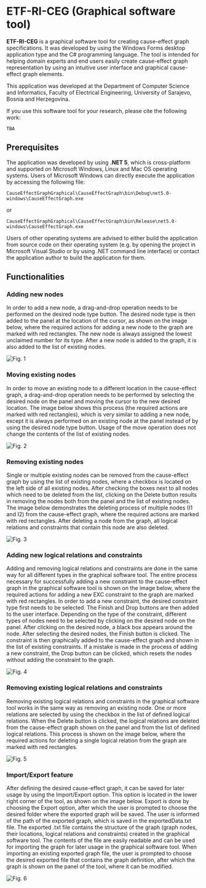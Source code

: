 # ETF-RI-CEG (Graphical software tool)

**ETF-RI-CEG** is a graphical software tool for creating cause-effect graph specifications. It was developed by using the Windows Forms desktop application type and the C# programming language. The tool is intended for helping domain experts and end users easily create cause-effect graph representation by using an intuitive user interface and graphical cause-effect graph elements.

This application was developed at the Department of Computer Science and Informatics, Faculty of Electrical Engineering, University of Sarajevo, Bosnia and Herzegovina.

If you use this software tool for your research, please cite the following work:

```
TBA
```

## Prerequisites

The application was developed by using **.NET 5**, which is cross-platform and supported on Microsoft Windows, Linux and Mac OS operating systems.
Users of Microsoft Windows can directly execute the application by accessing the following file:

```
CauseEffectGraphGraphical\CauseEffectGraph\bin\Debug\net5.0-windows\CauseEffectGraph.exe
```

 or
 
 ```
CauseEffectGraphGraphical\CauseEffectGraph\bin\Release\net5.0-windows\CauseEffectGraph.exe
```

Users of other operating systems are advised to either build the application from source code on their operating system (e.g. by opening the project in Microsoft Visual Studio or by using .NET command line interface) or contact the application author to build the application for them.

## Functionalities

### Adding new nodes

In order to add a new node, a drag-and-drop operation needs to be performed on the desired node type button. The desired node type is then added to the panel at the location of the cursor, as shown on the image below, where the required actions for adding a new node to the graph are marked with red rectangles. The new node is always assigned the lowest unclaimed number for its type. After a new node is added to the graph, it is also added to the list of existing nodes.

![Fig. 1](https://github.com/ehlymana/ETF-RI-CEG-Graphical/blob/main/Images/Fig.%201%20Adding%20new%20nodes.png)

### Moving existing nodes

In order to move an existing node to a different location in the cause-effect graph, a drag-and-drop operation needs to be performed by selecting the desired node on the panel and moving the cursor to the new desired location. The image below shows this process (the required actions are marked with red rectangles), which is very similar to adding a new node, except it is always performed on an existing node at the panel instead of by using the desired node type button. Usage of the move operation does not change the contents of the list of existing nodes.

![Fig. 2](https://github.com/ehlymana/ETF-RI-CEG-Graphical/blob/main/Images/Fig.%202%20Moving%20existing%20nodes.png)

### Removing existing nodes

Single or multiple existing nodes can be removed from the cause-effect graph by using the list of existing nodes, where a checkbox is located on the left side of all existing nodes. After checking the boxes next to all nodes which need to be deleted from the list, clicking on the Delete button results in removing the nodes both from the panel and the list of existing nodes. The image below demonstrates the deleting process of multiple nodes (I1 and I2) from the cause-effect graph, where the required actions are marked with red rectangles. After deleting a node from the graph, all logical relations and constraints that contain this node are also deleted.

![Fig. 3](https://github.com/ehlymana/ETF-RI-CEG-Graphical/blob/main/Images/Fig.%203%20Deleting%20nodes.png)

### Adding new logical relations and constraints

Adding and removing logical relations and constraints are done in the same way for all different types in the graphical software tool. The entire process necessary for successfully adding a new constraint to the cause-effect graph in the graphical software tool is shown on the image below, where the required actions for adding a new EXC constraint to the graph are marked with red rectangles. In order to add a new constraint, the desired constraint type first needs to be selected. The Finish and Drop buttons are then added to the user interface. Depending on the type of the constraint, different types of nodes need to be selected by clicking on the desired node on the panel. After clicking on the desired node, a black box appears around the node. After selecting the desired nodes, the Finish button is clicked. The constraint is then graphically added to the cause-effect graph and shown in the list of existing constraints. If a mistake is made in the process of adding a new constraint, the Drop button can be clicked, which resets the nodes without adding the constraint to the graph.

![Fig. 4](https://github.com/ehlymana/ETF-RI-CEG-Graphical/blob/main/Images/Fig.%204%20Adding%20new%20logical%20relation.png)

### Removing existing logical relations and constraints

Removing existing logical relations and constraints in the graphical software tool works in the same way as removing an existing node. One or more relations are selected by using the checkbox in the list of defined logical relations. When the Delete button is clicked, the logical relations are deleted from the cause-effect graph shown on the panel and from the list of defined logical relations. This process is shown on the image below, where the required actions for deleting a single logical relation from the graph are marked with red rectangles.

![Fig. 5](https://github.com/ehlymana/ETF-RI-CEG-Graphical/blob/main/Images/Fig.%205%20Deleting%20existing%20logical%20relations.png)

### Import/Export feature

After defining the desired cause-effect graph, it can be saved for later usage by using the Import/Export option. This option is located in the lower right corner of the tool, as shown on the image below. Export is done by choosing the Export option, after which the user is prompted to choose the desired folder where the exported graph will be saved. The user is informed of the path of the exported graph, which is saved in the exportedData.txt file. The exported .txt file contains the structure of the graph (graph nodes, their locations, logical relations and constraints) created in the graphical software tool. The contents of the file are easily readable and can be used for importing the graph for later usage in the graphical software tool. When importing an existing exported graph file, the user is prompted to choose the desired exported file that contains the graph definition, after which the graph is shown on the panel of the tool, where it can be modified.

![Fig. 6](https://github.com/ehlymana/ETF-RI-CEG-Graphical/blob/main/Images/Fig.%206%20Import-Export.png)
